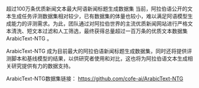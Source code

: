 超过100万条优质新闻文本最大阿语新闻标题生成数据集
当前，阿拉伯语公开的文本生成任务评测数据集相对较少，已有数据集的体量也较小，难以满足阿语模型生成能力的评测需求。为此，团队通过对阿拉伯世界的主流优质新闻网站进行严格文本清洗、短文本过滤和人工筛选，最终获得总量超过一百万条的优质文本数据集ArabicText-NTG 。

ArabicText-NTG 成为目前最大的阿拉伯语新闻标题生成数据集，同时还将提供评测脚本和基线模型的结果，以供研究者使用和对比，这也将为阿拉伯语文本生成相关研究提供有力的数据支持。

ArabicText-NTG数据集链接：
https://github.com/cofe-ai/ArabicText-NTG